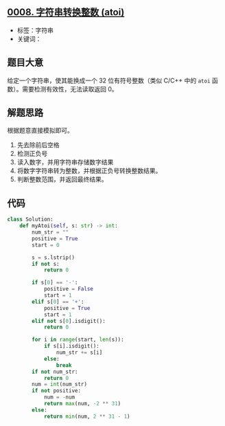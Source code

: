 ## [0008. 字符串转换整数 (atoi)](https://leetcode-cn.com/problems/string-to-integer-atoi/)

- 标签：字符串
- 关键词：

## 题目大意

给定一个字符串，使其能换成一个 32 位有符号整数（类似 C/C++ 中的 `atoi` 函数）。需要检测有效性，无法读取返回 0。

## 解题思路

根据题意直接模拟即可。

1. 先去除前后空格
2. 检测正负号
3. 读入数字，并用字符串存储数字结果
4. 将数字字符串转为整数，并根据正负号转换整数结果。
5. 判断整数范围，并返回最终结果。

## 代码

```Python
class Solution:
    def myAtoi(self, s: str) -> int:
        num_str = ""
        positive = True
        start = 0

        s = s.lstrip()
        if not s:
            return 0

        if s[0] == '-':
            positive = False
            start = 1
        elif s[0] == '+':
            positive = True
            start = 1
        elif not s[0].isdigit():
            return 0

        for i in range(start, len(s)):
            if s[i].isdigit():
                num_str += s[i]
            else:
                break
        if not num_str:
            return 0
        num = int(num_str)
        if not positive:
            num = -num
            return max(num, -2 ** 31)
        else:
            return min(num, 2 ** 31 - 1)
```

